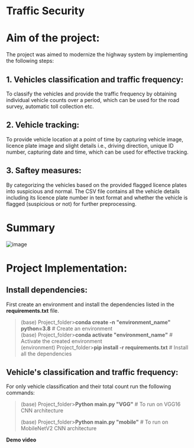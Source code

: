 # Traffic Security

# Aim of the project:
The project was aimed to modernize the highway system by implementing the following steps:
## 1. Vehicles classification and traffic frequency:
To classify the vehicles and provide the traffic frequency by obtaining individual vehicle counts over a period, which can be used for the road survey, automatic toll collection etc.
## 2. Vehicle tracking:
To provide vehicle location at a point of time by capturing vehicle image, licence plate image and slight details i.e., driving direction, unique ID number, capturing date and time, which can be used for effective tracking.
## 3. Saftey measures:
By categorizing the vehicles based on the provided flagged licence plates into suspicious and normal. The CSV file contains all the vehicle details including its licence plate number in text format and whether the vehicle is flagged (suspicious or not) for further preprocessing.

# Summary
![image](https://user-images.githubusercontent.com/93785299/142750807-1d8d9817-b9a3-4759-8d44-aef7ecc0af22.png)

# Project Implementation:

## Install dependencies:
First create an environment and install the dependencies listed in the **requirements.txt** file. <br />

>(base) Project_folder>**conda create -n "environment_name" python=3.8** # Create an environment <br />
>(base) Project_folder>**conda activate "environment_name"** # Activate the created environment <br />
>(environment) Project_folder>**pip install -r requirements.txt** # Install all the dependencies <br />

## Vehicle's classification and traffic frequency:
For only vehicle classification and their total count run the following commands:

>(base) Project_folder>**Python main.py "VGG"** # To run on VGG16 CNN architecture  <br />
>
>(base) Project_folder>**Python main.py "mobile"** # To run on MobileNetV2 CNN architecture  <br />

**Demo video**
